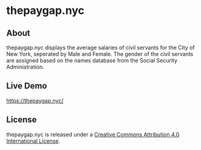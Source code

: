 # thepaygap.nyc

## About
thepaygap.nyc displays the average salaries of civil servants for the City of New York, seperated by Male and Female. The gender of the civil servants are assigned based on the names database from the Social Security Administration.
## Live Demo
https://thepaygap.nyc/

## License
thepaygap.nyc is released under a [Creative Commons Attribution 4.0 International License](https://creativecommons.org/licenses/by/4.0/).
